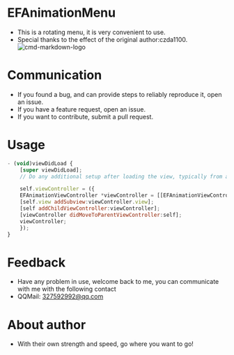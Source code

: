 # EFAnimationMenu
* This is a rotating menu, it is very convenient to use.
* Special thanks to the effect of the original author:czda1100.
![cmd-markdown-logo](http://ww3.sinaimg.cn/bmiddle/a47c92bdjw1es8d0dzmayg20a30ibwt7.gif)
# Communication
* If you found a bug, and can provide steps to reliably reproduce it, open an issue.
* If you have a feature request, open an issue.
* If you want to contribute, submit a pull request.

# Usage 
```javascript
- (void)viewDidLoad {
    [super viewDidLoad];
    // Do any additional setup after loading the view, typically from a nib.

    self.viewController = ({
    EFAnimationViewController *viewController = [[EFAnimationViewController alloc] init];
    [self.view addSubview:viewController.view];
    [self addChildViewController:viewController];
    [viewController didMoveToParentViewController:self];
    viewController;
    });
}
```

# Feedback
* Have any problem in use, welcome back to me, you can communicate with me with the following contact
* QQMail: 327592992@qq.com

# About author

* With their own strength and speed, go where you want to go!